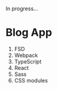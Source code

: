 In progress...

# Blog App

<ol>
  <li>FSD</li>
  <li>Webpack</li>
  <li>TypeScript</li>
  <li>React</li>
  <li>Sass</li>
  <li>CSS modules</li>
</ol>
